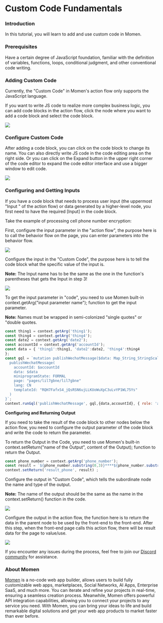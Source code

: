 # Custom Code Fundamentals

### **Introduction**

In this tutorial, you will learn to add and use custom code in Momen.

### **Prerequisites**

Have a certain degree of JavaScript foundation, familiar with the definition of variables, functions, loops, conditional judgment, and other conventional code writing.

### **Adding Custom Code**

Currently, the "Custom Code" in Momen's action flow only supports the JavaScript language.

If you want to write JS code to realize more complex business logic, you can add code blocks in the action flow, click the node where you want to add a code block and select the code block.

![](<../../.gitbook/assets/0 (49).png>)

### **Configure Custom Code**

After adding a code block, you can click on the code block to change its name. You can also directly write JS code in the code editing area on the right side. Or you can click on the Expand button in the upper right corner of the code editor to expand the code editor interface and use a bigger window to edit code.

![](<../../.gitbook/assets/1 (2).jpeg>)

### **Configuring and Getting Inputs**

If you have a code block that needs to process user input (the uppermost "Input " of the action flow) or data generated by a higher-level node, you first need to have the required \[Input] in the code block.

Take the example of processing cell phone number encryption:

First, configure the input parameter in the "action flow", the purpose here is to call the behavior flow on the page, you can enter parameters into the behavior flow.

![](<../../.gitbook/assets/2 (2).jpeg>)

Configure the input in the "Custom Code", the purpose here is to tell the code block what the specific value of the input is.

**Note:** The Input name has to be the same as the one in the function's parentheses that gets the Input in step 3!

![](<../../.gitbook/assets/3 (2).jpeg>)

To get the input parameter in "code", you need to use Momen built-in context.getArg("input parameter name"); function to get the input parameter.

**Note:** Names must be wrapped in semi-colonized "single quotes" or "double quotes.

```JavaScript
const thing1 = context.getArg('thing1');
const thing4 = context.getArg('thing4');
const date2 = context.getArg('date2');
const accountId = context.getArg('accountId');
const data = { 'thing1':thing1, 'date2':date2, 'thing4':thing4
};
const gql = `mutation publishWechatMessage($data: Map_String_StringScalar,$accountId:Long!){
  publishWechatMessage(
    accountId: $accountId
    data: $data
    miniprogramState: FORMAL
    page: "pages/lil7gbne/lil7gbne"
    lang: CN
    templateId: "RQH7FafxS4_jQsRSN6ujLLKUoWuXpC3uLvYP1WL75Ys"
  )
}`;
context.runGql('publishWechatMessage', gql,{data,accountId}, { role: 'admin'});
```

**Configuring and Returning Output**

If you need to take the result of the code block to other nodes below the action flow, you need to configure the output parameter of the code block and write the code to return the parameter.

To return the Output in the Code, you need to use Momen's built-in context.setReturn("name of the Output", content of the Output); function to return the Output.

```JavaScript
const phone_number = context.getArg('phone_number'); 
const result = `${phone_number.substring(0,3)}****${phone_number.substring(7,11)}`; 
context.setReturn('result_phone', result) ; 
```

Configure the output in "Custom Code", which tells the subordinate node the name and type of the output.

**Note:** The name of the output should be the same as the name in the context.setReturn() function in the code.

![](<../../.gitbook/assets/4 (64).png>)

Configure the output in the action flow, the function here is to return the data in the parent node to be used by the front-end to the front-end. After this step, when the front-end page calls this action flow, there will be result data for the page to value/use.

![](<../../.gitbook/assets/5 (2).jpeg>)

If you encounter any issues during the process, feel free to join our [Discord community](https://discord.com/invite/UCyhySSXfz) for assistance.​​​

### **About Momen​​​​​**

[Momen](https://momen.app/?channel=blog-about) is a no-code web app builder, allows users to build fully customizable web apps, marketplaces, Social Networks, AI Apps, Enterprise SaaS, and much more. You can iterate and refine your projects in real-time, ensuring a seamless creation process. Meanwhile, Momen offers powerful API integration capabilities, allowing you to connect your projects to any service you need. With Momen, you can bring your ideas to life and build remarkable digital solutions and get your web app products to market faster than ever before.​​
